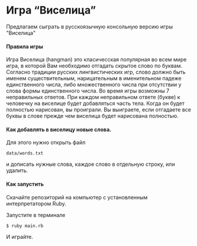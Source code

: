 <h1 aling="center">Игра “Виселица”</h1>

Предлагаем сыграть в русскоязычную консольную версию игры "Виселица" 

<h4> Правила игры</h4>
  Игра Виселица (hangman) это класичесская популярная во всем мире игра, в которой Вам необходимо отгадать скрытое слово по буквам.
  Согласно традиции русских лингвистических игр, слово должно быть именем существительным, нарицательным в именительном падеже единственного числа, либо множественного числа при отсутствии у слова формы единственного числа.
  Во время игры возможны 7 неправильных ответов. При каждом неправильном ответе (букве) к человечку на виселице будет добавляться часть тела. Когда он будет полностью нарисован, вы проиграли.
  Вы выиграете, если отгадаете все буквы в слове прежде чем виселица будет нарисована полностью.
	
  <h4>Как добавлять в виселицу новые слова.</h4>
  Для этого нужно открыть файл  
  
  ```
  data/words.txt
  ```
  и дописать нужные слова, каждое слово в отдельную строку, или удалить.
  
  
<h4>Как  запустить</h4>
   
   Скачайте репозиторий на компьютер с установленным интерпретатором Ruby.

Запустите в терминале 
```
$ ruby main.rb
```

И играйте.
